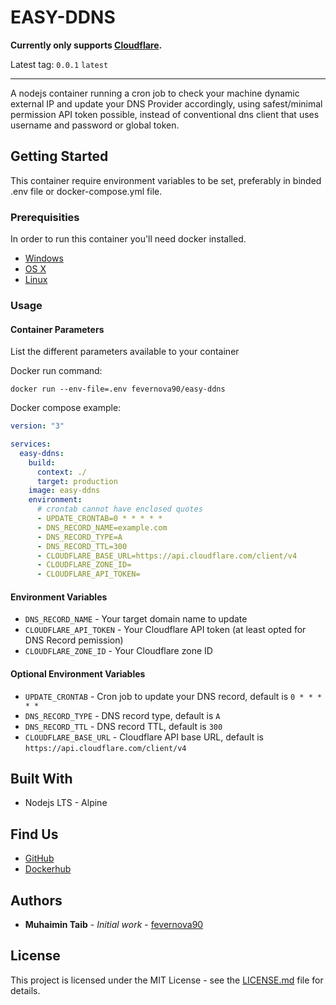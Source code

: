 # EASY-DDNS

**Currently only supports [Cloudflare](https://api.cloudflare.com/).**

Latest tag: `0.0.1` `latest`

---

A nodejs container running a cron job to check your machine dynamic external IP and update your DNS Provider accordingly, using safest/minimal permission API token possible, instead of conventional dns client that uses username and password or global token.

## Getting Started

This container require environment variables to be set, preferably in binded .env file or docker-compose.yml file.

### Prerequisities

In order to run this container you'll need docker installed.

- [Windows](https://docs.docker.com/windows/started)
- [OS X](https://docs.docker.com/mac/started/)
- [Linux](https://docs.docker.com/linux/started/)

### Usage

#### Container Parameters

List the different parameters available to your container

Docker run command:

```shell
docker run --env-file=.env fevernova90/easy-ddns
```

Docker compose example:

```yml
version: "3"

services:
  easy-ddns:
    build:
      context: ./
      target: production
    image: easy-ddns
    environment:
      # crontab cannot have enclosed quotes
      - UPDATE_CRONTAB=0 * * * * *
      - DNS_RECORD_NAME=example.com
      - DNS_RECORD_TYPE=A
      - DNS_RECORD_TTL=300
      - CLOUDFLARE_BASE_URL=https://api.cloudflare.com/client/v4
      - CLOUDFLARE_ZONE_ID=
      - CLOUDFLARE_API_TOKEN=
```

#### Environment Variables

- `DNS_RECORD_NAME` - Your target domain name to update
- `CLOUDFLARE_API_TOKEN` - Your Cloudflare API token (at least opted for DNS Record pemission)
- `CLOUDFLARE_ZONE_ID` - Your Cloudflare zone ID

#### Optional Environment Variables

- `UPDATE_CRONTAB` - Cron job to update your DNS record, default is `0 * * * * *`
- `DNS_RECORD_TYPE` - DNS record type, default is `A`
- `DNS_RECORD_TTL` - DNS record TTL, default is `300`
- `CLOUDFLARE_BASE_URL` - Cloudflare API base URL, default is `https://api.cloudflare.com/client/v4`

## Built With

- Nodejs LTS - Alpine

## Find Us

- [GitHub](https://github.com/fevernova90/easy-ddns)
- [Dockerhub](https://hub.docker.com/r/fevernova90/easy-ddns)

<!-- ## Contributing

Please read [CONTRIBUTING.md](CONTRIBUTING.md) for details on our code of conduct, and the process for submitting pull requests to us.

## Versioning

We use [SemVer](http://semver.org/) for versioning. For the versions available, see the
[tags on this repository](https://github.com/your/repository/tags). -->

## Authors

- **Muhaimin Taib** - _Initial work_ - [fevernova90](https://github.com/fevernova90)

<!-- See also the list of [contributors](https://github.com/your/repository/contributors) who
participated in this project. -->

## License

This project is licensed under the MIT License - see the [LICENSE.md](LICENSE.md) file for details.

<!-- ## Acknowledgments

- People you want to thank
- If you took a bunch of code from somewhere list it here -->

